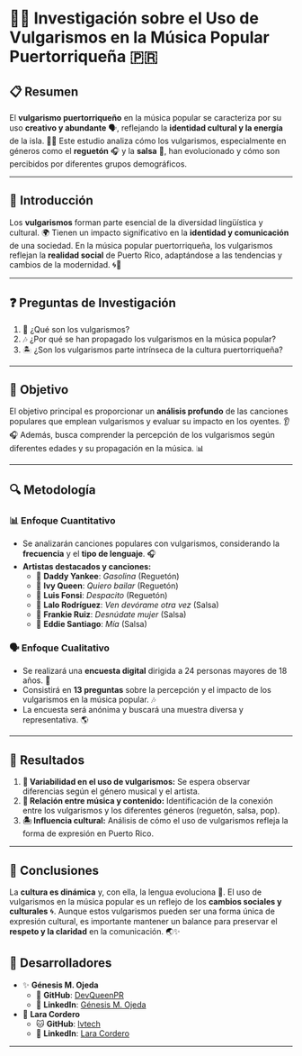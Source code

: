 # 🎵💬 Investigación sobre el Uso de Vulgarismos en la Música Popular Puertorriqueña 🇵🇷

## 📋 Resumen

El **vulgarismo puertorriqueño** en la música popular se caracteriza por su uso **creativo y abundante** 🗣️, reflejando la **identidad cultural y la energía** de la isla. 🌴🎶 Este estudio analiza cómo los vulgarismos, especialmente en géneros como el **reguetón** 🎧 y la **salsa** 🥁, han evolucionado y cómo son percibidos por diferentes grupos demográficos.  

---

## 🌟 Introducción

Los **vulgarismos** forman parte esencial de la diversidad lingüística y cultural. 🌍 Tienen un impacto significativo en la **identidad y comunicación** de una sociedad. En la música popular puertorriqueña, los vulgarismos reflejan la **realidad social** de Puerto Rico, adaptándose a las tendencias y cambios de la modernidad. 🌀🎤  

---

## ❓ Preguntas de Investigación

1. 📖 ¿Qué son los vulgarismos?  
2. 🎶 ¿Por qué se han propagado los vulgarismos en la música popular?  
3. 🏝️ ¿Son los vulgarismos parte intrínseca de la cultura puertorriqueña?  

---

## 🎯 Objetivo

El objetivo principal es proporcionar un **análisis profundo** de las canciones populares que emplean vulgarismos y evaluar su impacto en los oyentes. 👂🎧 Además, busca comprender la percepción de los vulgarismos según diferentes edades y su propagación en la música. 📊  

---

## 🔍 Metodología

### 📊 Enfoque Cuantitativo
- Se analizarán canciones populares con vulgarismos, considerando la **frecuencia** y el **tipo de lenguaje**. 🎧  
- **Artistas destacados y canciones:**
  - 🎤 **Daddy Yankee**: *Gasolina* (Reguetón)  
  - 🎤 **Ivy Queen**: *Quiero bailar* (Reguetón)  
  - 🎤 **Luis Fonsi**: *Despacito* (Reguetón)  
  - 🎤 **Lalo Rodríguez**: *Ven devórame otra vez* (Salsa)  
  - 🎤 **Frankie Ruiz**: *Desnúdate mujer* (Salsa)  
  - 🎤 **Eddie Santiago**: *Mía* (Salsa)  

### 🗣️ Enfoque Cualitativo
- Se realizará una **encuesta digital** dirigida a 24 personas mayores de 18 años. 📲  
- Consistirá en **13 preguntas** sobre la percepción y el impacto de los vulgarismos en la música popular. 🎶  
- La encuesta será anónima y buscará una muestra diversa y representativa. 🌎  

---

## 🔮 Resultados 

1. **🎼 Variabilidad en el uso de vulgarismos:** Se espera observar diferencias según el género musical y el artista.  
2. **🎵 Relación entre música y contenido:** Identificación de la conexión entre los vulgarismos y los diferentes géneros (reguetón, salsa, pop).  
3. **🏝️ Influencia cultural:** Análisis de cómo el uso de vulgarismos refleja la forma de expresión en Puerto Rico.  

---

## 🧠 Conclusiones

La **cultura es dinámica** y, con ella, la lengua evoluciona 🌟. El uso de vulgarismos en la música popular es un reflejo de los **cambios sociales y culturales** 🌀. Aunque estos vulgarismos pueden ser una forma única de expresión cultural, es importante mantener un balance para preservar el **respeto y la claridad** en la comunicación. 🌏✨  

## 🎨 Desarrolladores

- ✨ **Génesis M. Ojeda**
  - 🐙 **GitHub**: [DevQueenPR](https://github.com/DevQueenPR)  
  - 💼 **LinkedIn**: [Génesis M. Ojeda](https://www.linkedin.com/in/g%C3%A9nesis-ojeda-451576302?utm_source=share&utm_campaign=share_via&utm_content=profile&utm_medium=android_app)  
- 🌟 **Lara Cordero**
  - 🐱 **GitHub**: [lvtech](https://github.com/lvctech)
  - 💼 **LinkedIn**: [Lara Cordero](https://www.linkedin.com/in/lara-cordero/)    

---

